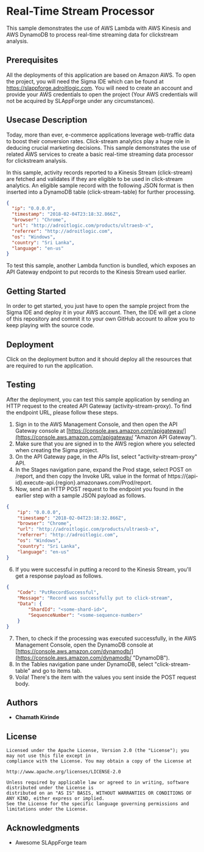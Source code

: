 # Real-Time Stream Processor

This sample demonstrates the use of AWS Lambda with AWS Kinesis and AWS DynamoDB to process real-time streaming data for clickstream analysis.

## Prerequisites

All the deployments of this application are based on Amazon AWS. To open the project, you will need the Sigma IDE which can be found at https://slappforge.adroitlogic.com. You will need to create an account and provide your AWS credentials to open the project (Your AWS credentials will not be acquired by SLAppForge under any circumstances).

## Usecase Description

Today, more than ever, e-commerce applications leverage web-traffic data to boost their conversion rates. Click-stream analytics play a huge role in deducing crucial marketing decisions. This sample demonstrates the use of related AWS services to create a basic real-time streaming data processor for clickstream analysis.

In this sample, activity records reported to a Kinesis Stream (click-stream) are fetched and validates if they are eligible to be used in click-stream analytics. An eligible sample record with the following JSON format is then inserted into a DynamoDB table (click-stream-table) for further processing.

```json
{
  "ip": "0.0.0.0",
  "timestamp": "2018-02-04T23:18:32.866Z",
  "browser": "Chrome",
  "url": "http://adroitlogic.com/products/ultraesb-x",
  "referrer": "http://adroitlogic.com",
  "os": "Windows",
  "country": "Sri Lanka",
  "language": "en-us"
}
```

To test this sample, another Lambda function is bundled, which exposes an API Gateway endpoint to put records to the Kinesis Stream used earlier.

## Getting Started

In order to get started, you just have to open the sample project from the Sigma IDE and deploy it in your AWS account. Then, the IDE will get a clone of this repository and commit it to your own GitHub account to allow you to keep playing with the source code.

## Deployment

Click on the deployment button and it should deploy all the resources that are required to run the application.

## Testing

After the deployment, you can test this sample application by sending an HTTP request to the created API Gateway (activity-stream-proxy). To find the endpoint URL, please follow these steps.

1. Sign in to the AWS Management Console, and then open the API Gateway console at [https://console.aws.amazon.com/apigateway/](https://console.aws.amazon.com/apigateway/ "Amazon API Gateway").
2. Make sure that you are signed in to the AWS region where you selected when creating the Sigma project.
3. On the API Gateway page, in the APIs list, select "activity-stream-proxy" API.
4. In the Stages navigation pane, expand the Prod stage, select POST on /report, and then copy the Invoke URL value in the format of https://{api-id}.execute-api.{region}.amazonaws.com/Prod/report.
5. Now, send an HTTP POST request to the endpoint you found in the earlier step with a sample JSON payload as follows.
```json
{
    "ip": "0.0.0.0",
    "timestamp": "2018-02-04T23:18:32.866Z",
    "browser": "Chrome",
    "url": "http://adroitlogic.com/products/ultraesb-x",
    "referrer": "http://adroitlogic.com",
    "os": "Windows",
    "country": "Sri Lanka",
    "language": "en-us"
}
```
6. If you were successful in putting a record to the Kinesis Stream, you'll get a response payload as follows.
```json
{
    "Code": "PutRecordSuccessful",
    "Message": "Record was successfully put to click-stream",
    "Data": {
        "ShardId": "<some-shard-id>",
        "SequenceNumber": "<some-sequence-number>"
    }
}
```
7. Then, to check if the processing was executed successfully, in the AWS Management Console, open the DynamoDB console at [https://console.aws.amazon.com/dynamodb/](https://console.aws.amazon.com/dynamodb/ "DynamoDB").
8. In the Tables navigation pane under DynamoDB, select "click-stream-table" and go to items tab.
9. Voila! There's the item with the values you sent inside the POST request body.

## Authors

* **Chamath Kirinde**

## License

```
Licensed under the Apache License, Version 2.0 (the "License"); you may not use this file except in 
compliance with the License. You may obtain a copy of the License at 

http://www.apache.org/licenses/LICENSE-2.0 

Unless required by applicable law or agreed to in writing, software distributed under the License is 
distributed on an "AS IS" BASIS, WITHOUT WARRANTIES OR CONDITIONS OF ANY KIND, either express or implied. 
See the License for the specific language governing permissions and limitations under the License. 
```

## Acknowledgments

* Awesome SLAppForge team

